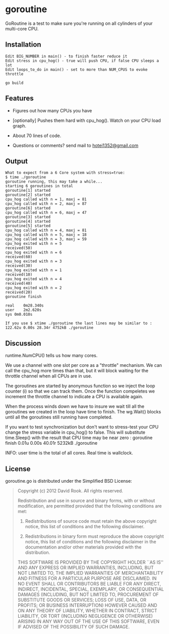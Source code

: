 goroutine
=========

GoRoutine is a test to make sure you're running on all cylinders of your 
multi-core CPU.

Installation
------------

	Edit BIG_NUMBER	in main() - to finish faster reduce it
	Edit stress in cpu_hog() - true will push CPU, if false CPU sleeps a lot
	Edit loops_to_do in main() - set to more than NUM_CPUS to evoke throttle
	
	go build

Features
--------

*	Figures out how many CPUs you have

*	[optionally] Pushes them hard with cpu_hog().  Watch on your CPU load graph.

*   About 70 lines of code.

*	Questions or comments? send mail to hotei1352@gmail.com

Output
------

	What to expect from a 6 Core system with stress=true: 
	$ time ./goroutine
	goroutine running, this may take a while...
	starting 6 goroutines in total
	goroutine[1] started
	goroutine[2] started
	cpu_hog called with n = 1, maxj = 81
	cpu_hog called with n = 2, maxj = 87
	goroutine[6] started
	cpu_hog called with n = 6, maxj = 47
	goroutine[3] started
	goroutine[4] started
	goroutine[5] started
	cpu_hog called with n = 4, maxj = 81
	cpu_hog called with n = 5, maxj = 18
	cpu_hog called with n = 3, maxj = 59
	cpu_hog exited with n = 5
	received(50)
	cpu_hog exited with n = 6
	received(60)
	cpu_hog exited with n = 3
	received(30)
	cpu_hog exited with n = 1
	received(10)
	cpu_hog exited with n = 4
	received(40)
	cpu_hog exited with n = 2
	received(20)
	goroutine finish
	
	real	0m28.340s
	user	2m2.620s
	sys	0m0.010s

	If you use $ xtime ./goroutine the last lines may be similar to :
	122.62u 0.00s 28.34r 4752kB ./goroutine

Discussion
----------
runtime.NumCPU() tells us how many cores.

We use a channel with one slot per core as a "throttle" mechanism.  We can call
the cpu_hog more times than that, but it will block waiting for the throttle
channel when all CPUs are in use.  

The goroutines are started by anonymous function so we inject the loop counter (i)
so that we can track them. 
Once the function compeletes we increment the throttle channel to indicate a CPU
is available again.

When the process winds down we have to insure we wait till all the goroutines 
we created in the loop have time to finish.  The wg.Wait() blocks until all the
goroutines still running have completed.

If you want to test synchronization but don't want to stress-test your CPU change
the stress variable in cpu_hog() to false.  This will substitute time.Sleep() with
the result that CPU time may be near zero :
    goroutine finish
    0.01u 0.00s 40.01r 5232kB ./goroutine

INFO: user time is the total of all cores.  Real time is wallclock.

License
-------

goroutine.go is distributed under the Simplified BSD License:

> Copyright (c) 2012 David Rook. All rights reserved.
> 
> Redistribution and use in source and binary forms, with or without modification, are
> permitted provided that the following conditions are met:
> 
>    1. Redistributions of source code must retain the above copyright notice, this list of
>       conditions and the following disclaimer.
> 
>    2. Redistributions in binary form must reproduce the above copyright notice, this list
>       of conditions and the following disclaimer in the documentation and/or other materials
>       provided with the distribution.
> 
> THIS SOFTWARE IS PROVIDED BY THE COPYRIGHT HOLDER ``AS IS'' AND ANY EXPRESS OR IMPLIED
> WARRANTIES, INCLUDING, BUT NOT LIMITED TO, THE IMPLIED WARRANTIES OF MERCHANTABILITY AND
> FITNESS FOR A PARTICULAR PURPOSE ARE DISCLAIMED. IN NO EVENT SHALL <COPYRIGHT HOLDER> OR
> CONTRIBUTORS BE LIABLE FOR ANY DIRECT, INDIRECT, INCIDENTAL, SPECIAL, EXEMPLARY, OR
> CONSEQUENTIAL DAMAGES (INCLUDING, BUT NOT LIMITED TO, PROCUREMENT OF SUBSTITUTE GOODS OR
> SERVICES; LOSS OF USE, DATA, OR PROFITS; OR BUSINESS INTERRUPTION) HOWEVER CAUSED AND ON
> ANY THEORY OF LIABILITY, WHETHER IN CONTRACT, STRICT LIABILITY, OR TORT (INCLUDING
> NEGLIGENCE OR OTHERWISE) ARISING IN ANY WAY OUT OF THE USE OF THIS SOFTWARE, EVEN IF
> ADVISED OF THE POSSIBILITY OF SUCH DAMAGE.
